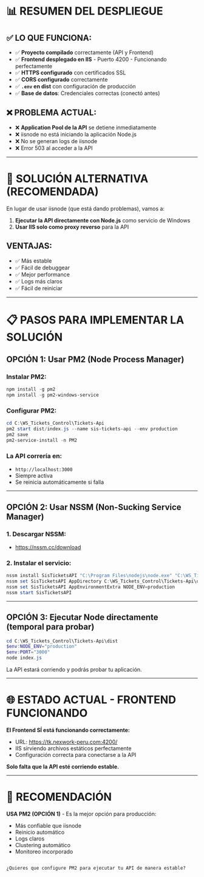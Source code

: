 # 📊 RESUMEN DEL DESPLIEGUE

## ✅ LO QUE FUNCIONA:

- ✅ **Proyecto compilado** correctamente (API y Frontend)
- ✅ **Frontend desplegado en IIS** - Puerto 4200 - Funcionando perfectamente
- ✅ **HTTPS configurado** con certificados SSL
- ✅ **CORS configurado** correctamente
- ✅ **`.env` en dist** con configuración de producción
- ✅ **Base de datos**: Credenciales correctas (conectó antes)

## ❌ PROBLEMA ACTUAL:

- ❌ **Application Pool de la API** se detiene inmediatamente
- ❌ iisnode no está iniciando la aplicación Node.js
- ❌ No se generan logs de iisnode
- ❌ Error 503 al acceder a la API

---

# 🚀 SOLUCIÓN ALTERNATIVA (RECOMENDADA)

En lugar de usar iisnode (que está dando problemas), vamos a:
1. **Ejecutar la API directamente con Node.js** como servicio de Windows
2. **Usar IIS solo como proxy reverso** para la API

## VENTAJAS:
- ✅ Más estable
- ✅ Fácil de debuggear
- ✅ Mejor performance
- ✅ Logs más claros
- ✅ Fácil de reiniciar

---

# 📋 PASOS PARA IMPLEMENTAR LA SOLUCIÓN

## OPCIÓN 1: Usar PM2 (Node Process Manager)

### Instalar PM2:
```powershell
npm install -g pm2
npm install -g pm2-windows-service
```

### Configurar PM2:
```powershell
cd C:\WS_Tickets_Control\Tickets-Api
pm2 start dist/index.js --name sis-tickets-api --env production
pm2 save
pm2-service-install -n PM2
```

### La API correría en:
- `http://localhost:3000`
- Siempre activa
- Se reinicia automáticamente si falla

---

## OPCIÓN 2: Usar NSSM (Non-Sucking Service Manager)

### 1. Descargar NSSM:
- https://nssm.cc/download

### 2. Instalar el servicio:
```powershell
nssm install SisTicketsAPI "C:\Program Files\nodejs\node.exe" "C:\WS_Tickets_Control\Tickets-Api\dist\index.js"
nssm set SisTicketsAPI AppDirectory C:\WS_Tickets_Control\Tickets-Api\dist
nssm set SisTicketsAPI AppEnvironmentExtra NODE_ENV=production
nssm start SisTicketsAPI
```

---

## OPCIÓN 3: Ejecutar Node directamente (temporal para probar)

```powershell
cd C:\WS_Tickets_Control\Tickets-Api\dist
$env:NODE_ENV="production"
$env:PORT="3000"
node index.js
```

La API estará corriendo y podrás probar tu aplicación.

---

# 🌐 ESTADO ACTUAL - FRONTEND FUNCIONANDO

**El Frontend SÍ está funcionando correctamente:**
- URL: https://tk.nexwork-peru.com:4200/
- IIS sirviendo archivos estáticos perfectamente
- Configuración correcta para conectarse a la API

**Solo falta que la API esté corriendo estable.**

---

# 🎯 RECOMENDACIÓN

**USA PM2 (OPCIÓN 1)** - Es la mejor opción para producción:
- Más confiable que iisnode
- Reinicio automático
- Logs claros
- Clustering automático
- Monitoreo incorporado

```

¿Quieres que configure PM2 para ejecutar tu API de manera estable?



